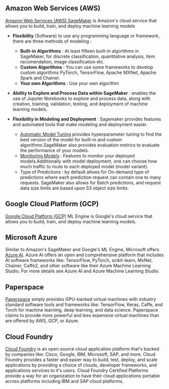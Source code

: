 ## Amazon Web Services (AWS)

[Amazon Web Services (AWS) SageMaker](https://aws.amazon.com/es/sagemaker/) is Amazon's cloud service that allows you to build, train, and deploy machine learning models

+ **Flexibility** (Software) to use any programming language or framework, there are three methods of modeling :
  + **Built-in Algorithms** : At least fifteen built-in algorithms in SageMaker, for discrete classification, quantitative analysis, item recomendation, image classification etc.
  + **Custom Algorithms** : You can use some frameworks to develop custom algorithms PyTorch, TensorFlow, Apache MXNet, Apache Spark and Chainer.
  + **Your own Algorithms** : Use your own algorithm

+ **Ability to Explore and Process Data within SageMaker** : enables the use of Jupyter Notebooks to explore and process data, along with creation, training, validation, testing, and deployment of machine learning models. 

+ **Flexibility in Modeling and Deployment**  : Sagemaker provides features and automated tools that make modeling and deployment easier.
  + [Automatic Model Tuning](https://docs.aws.amazon.com/sagemaker/latest/dg/automatic-model-tuning.html) provides hyperparameter tuning to find the best version of the model for built-in and custom algorithms.SageMaker also provides evaluation metrics to evaluate the performance of your models.
  + [Monitoring Models](https://docs.aws.amazon.com/sagemaker/latest/dg/monitoring-overview.html) : Features to monitor your deployed models.Additionally with model deployment, one can choose how much traffic to route to each deployed model (model variant). 
  + Type of Predictions : by default allows for On-demand type of predictions where each prediction request can contain one to many requests. SageMaker also allows for Batch predictions, and request data size limits are based upon S3 object size limits.

## Google Cloud Platform (GCP)

[Google Cloud Platform (GCP)](https://cloud.google.com/ml-engine/) ML Engine is Google's cloud service that allows you to build, train, and deploy machine learning models. 

## Microsoft Azure
Similar to Amazon's SageMaker and Google's ML Engine, Microsoft offers [Azure AI](https://azure.microsoft.com/en-us/overview/ai-platform/#platform). Azure AI offers an open and comprehensive platform that includes AI software frameworks like: TensorFlow, PyTorch, scikit-learn, MxNet, Chainer, Caffe2, and other software like their Azure Machine Learning Studio. For more details see Azure AI and Azure Machine Learning Studio.

## Paperspace
[Paperspace](https://www.paperspace.com/ml) simply provides GPU-backed virtual machines with industry standard software tools and frameworks like: TensorFlow, Keras, Caffe, and Torch for machine learning, deep learning, and data science. Paperspace claims to provide more powerful and less expensive virtual machines than are offered by AWS, GCP, or Azure.

## Cloud Foundry
[Cloud Foundry](https://www.cloudfoundry.org/) is an open source cloud application platform that's backed by companies like: Cisco, Google, IBM, Microsoft, SAP, and more. Cloud Foundry provides a faster and easier way to build, test, deploy, and scale applications by providing a choice of clouds, developer frameworks, and applications services to it's users. Cloud Foundry Certified Platforms provide a way for an organization to have their cloud applications portable across platforms including IBM and SAP cloud platforms.